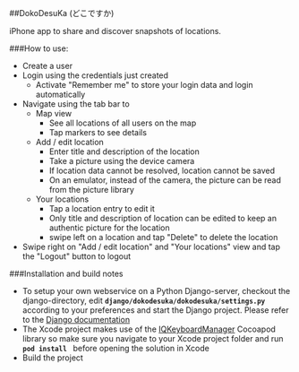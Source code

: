 ##DokoDesuKa (どこですか)

iPhone app to share and discover snapshots of locations.

###How to use:

- Create a user
- Login using the credentials just created
	- Activate "Remember me" to store your login data and login automatically
- Navigate using the tab bar to
	- Map view
		- See all locations of all users on the map
		- Tap markers to see details
	- Add / edit location
		- Enter title and description of the location
		- Take a picture using the device camera
		- If location data cannot be resolved, location cannot be saved
		- On an emulator, instead of the camera, the picture can be read from the picture library
	- Your locations
		- Tap a location entry to edit it
		- Only title and description of location can be edited to keep an authentic picture for the location
		- swipe left on a location and tap "Delete" to delete the location
- Swipe right on "Add / edit location" and "Your locations" view and tap the "Logout" button to logout

###Installation and build notes

- To setup your own webservice on a Python Django-server, checkout the django-directory, edit __```django/dokodesuka/dokodesuka/settings.py```__ according to your preferences and start the Django project. Please refer to the [Django documentation](https://docs.djangoproject.com)
- The Xcode project makes use of the [IQKeyboardManager](https://github.com/hackiftekhar/IQKeyboardManager) Cocoapod library so make sure you navigate to your Xcode project folder and run __```pod install ```__ before opening the solution in Xcode
- Build the project

